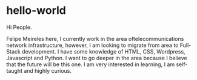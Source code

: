# hello-world

Hi People.

Felipe Meireles here, I currently work in the area of ​​telecommunications network infrastructure, however, I am looking to migrate from area to Full-Stack development. I have some knowledge of HTML, CSS, Wordpress, Javascript and Python. I want to go deeper in the area because I believe that the future will be this one. I am very interested in learning, I am self-taught and highly curious.
